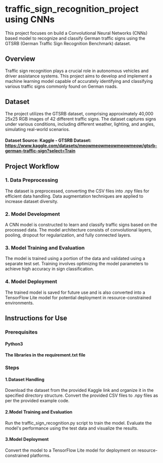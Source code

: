 # traffic_sign_recognition_project using CNNs
This project focuses on build a Convolutional Neural Networks (CNNs) based model to recognize and classify German traffic signs using the GTSRB (German Traffic Sign Recognition Benchmark) dataset.

## Overview
Traffic sign recognition plays a crucial role in autonomous vehicles and driver assistance systems. This project aims to develop and implement a machine learning model capable of accurately identifying and classifying various traffic signs commonly found on German roads.

## Dataset
The project utilizes the GTSRB dataset, comprising approximately 40,000 25x25 RGB images of 42 different traffic signs. The dataset captures signs under various conditions, including different weather, lighting, and angles, simulating real-world scenarios.

#### Dataset Source: Kaggle - GTSRB Dataset: https://www.kaggle.com/datasets/meowmeowmeowmeowmeow/gtsrb-german-traffic-sign?select=Train

## Project Workflow
### 1. Data Preprocessing
The dataset is preprocessed, converting the CSV files into .npy files for efficient data handling.
Data augmentation techniques are applied to increase dataset diversity.
### 2. Model Development
A CNN model is constructed to learn and classify traffic signs based on the processed data.
The model architecture consists of convolutional layers, pooling, dropout for regularization, and fully connected layers.
### 3. Model Training and Evaluation
The model is trained using a portion of the data and validated using a separate test set.
Training involves optimizing the model parameters to achieve high accuracy in sign classification.
### 4. Model Deployment
The trained model is saved for future use and is also converted into a TensorFlow Lite model for potential deployment in resource-constrained environments.
## Instructions for Use
### Prerequisites
#### Python3
#### The libraries in the requirement.txt file
### Steps
#### 1.Dataset Handling

Download the dataset from the provided Kaggle link and organize it in the specified directory structure.
Convert the provided CSV files to .npy files as per the provided example code.
#### 2.Model Training and Evaluation

Run the traffic_sign_recognition.py script to train the model.
Evaluate the model's performance using the test data and visualize the results.
#### 3.Model Deployment

Convert the model to a TensorFlow Lite model for deployment on resource-constrained platforms.
